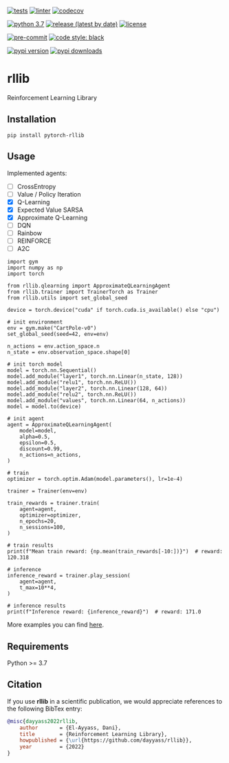[![tests](https://github.com/dayyass/rllib/actions/workflows/tests.yml/badge.svg)](https://github.com/dayyass/rllib/actions/workflows/tests.yml)
[![linter](https://github.com/dayyass/rllib/actions/workflows/linter.yml/badge.svg)](https://github.com/dayyass/rllib/actions/workflows/linter.yml)
[![codecov](https://codecov.io/gh/dayyass/rllib/branch/main/graph/badge.svg?token=45O5NRAD8G)](https://codecov.io/gh/dayyass/rllib)

[![python 3.7](https://img.shields.io/badge/python-3.7-blue.svg)](https://github.com/dayyass/rllib#requirements)
[![release (latest by date)](https://img.shields.io/github/v/release/dayyass/rllib)](https://github.com/dayyass/rllib/releases/latest)
[![license](https://img.shields.io/github/license/dayyass/rllib?color=blue)](https://github.com/dayyass/rllib/blob/main/LICENSE)

[![pre-commit](https://img.shields.io/badge/pre--commit-enabled-black)](https://github.com/dayyass/rllib/blob/main/.pre-commit-config.yaml)
[![code style: black](https://img.shields.io/badge/code%20style-black-000000.svg)](https://github.com/psf/black)

[![pypi version](https://img.shields.io/pypi/v/pytorch-rllib)](https://pypi.org/project/pytorch-rllib)
[![pypi downloads](https://img.shields.io/pypi/dm/pytorch-rllib)](https://pypi.org/project/pytorch-rllib)

# rllib
Reinforcement Learning Library

## Installation
```
pip install pytorch-rllib
```

## Usage
Implemented agents:
- [ ] CrossEntropy
- [ ] Value / Policy Iteration
- [x] Q-Learning
- [x] Expected Value SARSA
- [x] Approximate Q-Learning
- [ ] DQN
- [ ] Rainbow
- [ ] REINFORCE
- [ ] A2C

```python3
import gym
import numpy as np
import torch

from rllib.qlearning import ApproximateQLearningAgent
from rllib.trainer import TrainerTorch as Trainer
from rllib.utils import set_global_seed

device = torch.device("cuda" if torch.cuda.is_available() else "cpu")

# init environment
env = gym.make("CartPole-v0")
set_global_seed(seed=42, env=env)

n_actions = env.action_space.n
n_state = env.observation_space.shape[0]

# init torch model
model = torch.nn.Sequential()
model.add_module("layer1", torch.nn.Linear(n_state, 128))
model.add_module("relu1", torch.nn.ReLU())
model.add_module("layer2", torch.nn.Linear(128, 64))
model.add_module("relu2", torch.nn.ReLU())
model.add_module("values", torch.nn.Linear(64, n_actions))
model = model.to(device)

# init agent
agent = ApproximateQLearningAgent(
    model=model,
    alpha=0.5,
    epsilon=0.5,
    discount=0.99,
    n_actions=n_actions,
)

# train
optimizer = torch.optim.Adam(model.parameters(), lr=1e-4)

trainer = Trainer(env=env)

train_rewards = trainer.train(
    agent=agent,
    optimizer=optimizer,
    n_epochs=20,
    n_sessions=100,
)

# train results
print(f"Mean train reward: {np.mean(train_rewards[-10:])}")  # reward: 120.318

# inference
inference_reward = trainer.play_session(
    agent=agent,
    t_max=10**4,
)

# inference results
print(f"Inference reward: {inference_reward}")  # reward: 171.0
```

More examples you can find [here](https://github.com/dayyass/rllib/tree/main/examples).

## Requirements
Python >= 3.7

## Citation
If you use **rllib** in a scientific publication, we would appreciate references to the following BibTex entry:
```bibtex
@misc{dayyass2022rllib,
    author       = {El-Ayyass, Dani},
    title        = {Reinforcement Learning Library},
    howpublished = {\url{https://github.com/dayyass/rllib}},
    year         = {2022}
}
```
